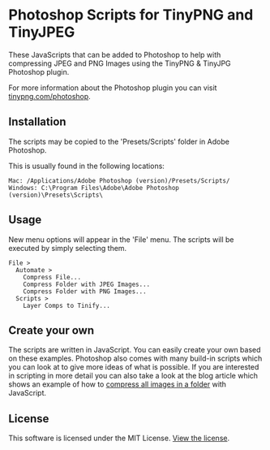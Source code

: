 # Photoshop Scripts for TinyPNG and TinyJPEG

These JavaScripts that can be added to Photoshop to help with compressing JPEG
and PNG Images using the TinyPNG & TinyJPG Photoshop plugin.

For more information about the Photoshop plugin you can visit
[tinypng.com/photoshop](https://tinypng.com/photoshop).

## Installation

The scripts may be copied to the 'Presets/Scripts' folder in Adobe Photoshop.

This is usually found in the following locations:

```
Mac: /Applications/Adobe Photoshop (version)/Presets/Scripts/
Windows: C:\Program Files\Adobe\Adobe Photoshop (version)\Presets\Scripts\
```

## Usage

New menu options will appear in the 'File' menu. The scripts will be executed
by simply selecting them.

```
File >
  Automate >
    Compress File...
    Compress Folder with JPEG Images...
    Compress Folder with PNG Images...
  Scripts >
    Layer Comps to Tinify...
```

## Create your own

The scripts are written in JavaScript. You can easily create your own based on
these examples. Photoshop also comes with many build-in scripts which you can
look at to give more ideas of what is possible. If you are interested in
scripting in more detail you can also take a look at the blog article which
shows an example of how to
[compress all images in a folder](http://voormedia.com/blog/2014/06/compressing-png-images-in-photoshop-with-javascript-and-tinypng)
with JavaScript.

## License

This software is licensed under the MIT License. [View the license](LICENSE).